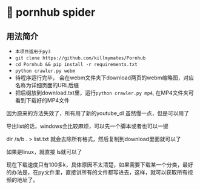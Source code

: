 #  pornhub spider


## 用法简介

- ```本项目适用于py3```
- ```git clone https://github.com/killmymates/Pornhub ```
- ```cd Pornhub && pip install -r requirements.txt```
- ```python crawler.py webm```
- 待程序运行完毕， 会在webm文件夹下download两页的webm缩略图，对应名称为详细页面的URL后缀
- 把后缀放到download.txt里，运行```python crawler.py mp4```, 在MP4文件夹可看到下载好的MP4文件

因为原来的方法失效了，所有用了新的youtube_dl 虽然慢一点，但是可以用了

导出list的话，windows会比较麻烦，可以先一个脚本或者也可以一键

dir /s/b *.* > list.txt 
就会去除所有格式，然后复制到download里面就可以了

如果是linux，就直接 ls就可以了

现在下载速度只有100多k，具体原因不太清楚，如果需要下载某一个分类，最好的办法是，在py文件里，直接讲所有的文件都写进去，这样，就可以获取所有视频的地址了。






